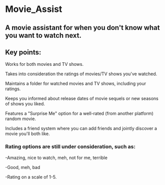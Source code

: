 # Movie_Assist
 
## A movie assistant for when you don't know what you want to watch next. 
 
## Key points: 

Works for both movies and TV shows.
  
Takes into consideration the ratings of movies/TV shows you've watched. 
 
Maintains a folder for watched movies and TV shows, including your ratings.

Keeps you informed about release dates of movie sequels or new seasons of shows you liked.

Features a "Surprise Me" option for a well-rated (from another platform) random movie. 

Includes a friend system where you can add friends and jointly discover a movie you'll both like. 

### Rating options are still under consideration, such as:

-Amazing, nice to watch, meh, not for me, terrible 

-Good, meh, bad

-Rating on a scale of 1-5.
